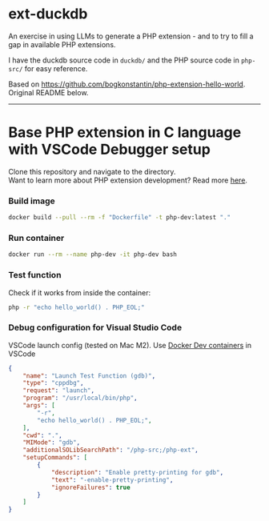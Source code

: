 # ext-duckdb

An exercise in using LLMs to generate a PHP extension - and to try to fill a gap in available PHP extensions.

I have the duckdb source code in `duckdb/` and the PHP source code in `php-src/` for easy reference.

Based on https://github.com/bogkonstantin/php-extension-hello-world. Original README below.

---

# Base PHP extension in C language with VSCode Debugger setup

Clone this repository and navigate to the directory.  
Want to learn more about PHP extension development? Read more [here](https://bogomolov.tech/php-extension-development/).

### Build image

```bash
docker build --pull --rm -f "Dockerfile" -t php-dev:latest "."
```

### Run container

```bash
docker run --rm --name php-dev -it php-dev bash
```

### Test function

Check if it works from inside the container:
```bash
php -r "echo hello_world() . PHP_EOL;"
```

### Debug configuration for Visual Studio Code

VSCode launch config (tested on Mac M2). Use [Docker Dev containers](https://code.visualstudio.com/docs/devcontainers/containers) in VSCode

```json
{
    "name": "Launch Test Function (gdb)",
    "type": "cppdbg",
    "request": "launch",
    "program": "/usr/local/bin/php",
    "args": [
        "-r",
        "echo hello_world() . PHP_EOL;",
    ],
    "cwd": ".",
    "MIMode": "gdb",
    "additionalSOLibSearchPath": "/php-src;/php-ext",
    "setupCommands": [
        {
            "description": "Enable pretty-printing for gdb",
            "text": "-enable-pretty-printing",
            "ignoreFailures": true
        }
    ]
}
```